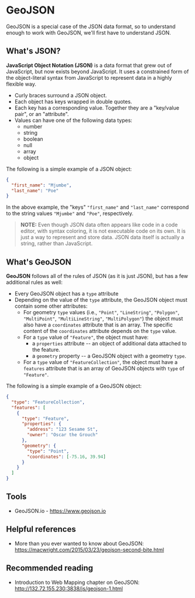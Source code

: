 # GeoJSON

GeoJSON is a special case of the JSON data format, so to understand enough to work with GeoJSON, we'll first have to understand JSON.

## What's JSON?
**JavaScript Object Notation (JSON)** is a data format that grew out of JavaScript, but now exists beyond JavaScript. It uses a constrained form of the object-literal syntax from JavaScript to represent data in a highly flexible way.

* Curly braces surround a JSON object.
* Each object has keys wrapped in double quotes.
* Each key has a corresponding value. Together they are a "key/value pair", or an "attribute".
* Values can have one of the following data types:
  - number
  - string
  - boolean
  - null
  - array
  - object

The following is a simple example of a JSON object:
```json
{
  "first_name": "Mjumbe",
  "last_name": "Poe"
}
```

In the above example, the "keys" `"first_name"` and `"last_name"` correspond to the string values `"Mjumbe"` and `"Poe"`, respectively.

> **NOTE:** Even though JSON data often appears like code in a code editor, with syntax coloring, it is not executable code on its own. It is just a way to represent and store data. JSON data itself is actually a string, rather than JavaScript.

## What's GeoJSON
**GeoJSON** follows all of the rules of JSON (as it is just JSON), but has a few additional rules as well:

* Every GeoJSON object has a `type` attribute
* Depending on the value of the `type` attribute, the GeoJSON object must contain some other attributes:
  * For geometry `type` values (i.e., `"Point"`, `"LineString"`, `"Polygon"`, `"MultiPoint"`, `"MultiLineString"`, `"MultiPolygon"`) the object must also have a `coordinates` attribute that is an array. The specific content of the `coordinates` attribute depends on the `type` value.
  * For a `type` value of `"Feature"`, the object must have:
    * a `properties` attribute -- an object of additional data attached to the feature.
    * a `geometry` property -- a GeoJSON object with a geometry `type`.
  * For a `type` value of `"FeatureCollection"`, the object must have a `features` attribute that is an array of GeoJSON objects with `type` of `"Feature"`.

The following is a simple example of a GeoJSON object:
```json
{
  "type": "FeatureCollection",
  "features": [
    {
      "type": "Feature",
      "properties": {
        "address": "123 Sesame St",
        "owner": "Oscar the Grouch"
      },
      "geometry": {
        "type": "Point",
        "coordinates": [-75.16, 39.94]
      }
    }
  ]
}
```

## Tools
* GeoJSON.io - https://www.geojson.io

## Helpful references
* More than you ever wanted to know about GeoJSON: https://macwright.com/2015/03/23/geojson-second-bite.html

## Recommended reading
* Introduction to Web Mapping chapter on GeoJSON: http://132.72.155.230:3838/js/geojson-1.html
